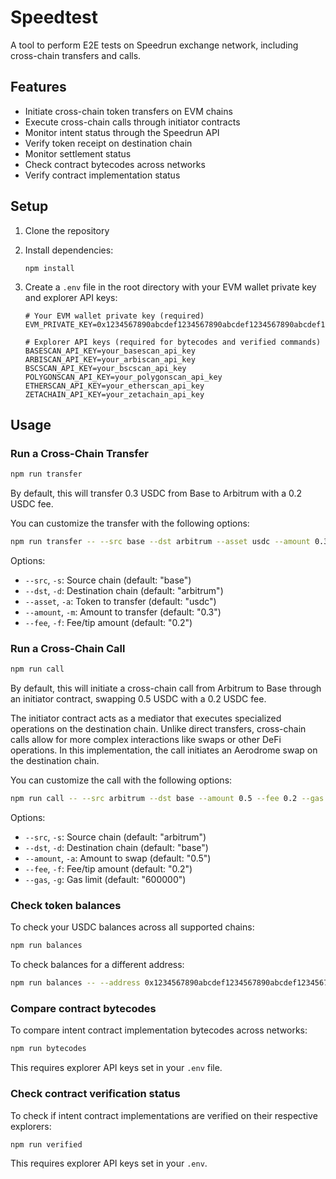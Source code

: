 # Speedtest

A tool to perform E2E tests on Speedrun exchange network, including cross-chain transfers and calls.

## Features

- Initiate cross-chain token transfers on EVM chains
- Execute cross-chain calls through initiator contracts
- Monitor intent status through the Speedrun API
- Verify token receipt on destination chain
- Monitor settlement status
- Check contract bytecodes across networks
- Verify contract implementation status

## Setup

1. Clone the repository
2. Install dependencies:
   ```
   npm install
   ```
3. Create a `.env` file in the root directory with your EVM wallet private key and explorer API keys:

   ```
   # Your EVM wallet private key (required)
   EVM_PRIVATE_KEY=0x1234567890abcdef1234567890abcdef1234567890abcdef1234567890abcdef

   # Explorer API keys (required for bytecodes and verified commands)
   BASESCAN_API_KEY=your_basescan_api_key
   ARBISCAN_API_KEY=your_arbiscan_api_key
   BSCSCAN_API_KEY=your_bscscan_api_key
   POLYGONSCAN_API_KEY=your_polygonscan_api_key
   ETHERSCAN_API_KEY=your_etherscan_api_key
   ZETACHAIN_API_KEY=your_zetachain_api_key
   ```

## Usage

### Run a Cross-Chain Transfer

```bash
npm run transfer
```

By default, this will transfer 0.3 USDC from Base to Arbitrum with a 0.2 USDC fee.

You can customize the transfer with the following options:

```bash
npm run transfer -- --src base --dst arbitrum --asset usdc --amount 0.3 --fee 0.2
```

Options:

- `--src`, `-s`: Source chain (default: "base")
- `--dst`, `-d`: Destination chain (default: "arbitrum")
- `--asset`, `-a`: Token to transfer (default: "usdc")
- `--amount`, `-m`: Amount to transfer (default: "0.3")
- `--fee`, `-f`: Fee/tip amount (default: "0.2")

### Run a Cross-Chain Call

```bash
npm run call
```

By default, this will initiate a cross-chain call from Arbitrum to Base through an initiator contract, swapping 0.5 USDC with a 0.2 USDC fee.

The initiator contract acts as a mediator that executes specialized operations on the destination chain. Unlike direct transfers, cross-chain calls allow for more complex interactions like swaps or other DeFi operations. In this implementation, the call initiates an Aerodrome swap on the destination chain.

You can customize the call with the following options:

```bash
npm run call -- --src arbitrum --dst base --amount 0.5 --fee 0.2 --gas 600000
```

Options:

- `--src`, `-s`: Source chain (default: "arbitrum")
- `--dst`, `-d`: Destination chain (default: "base")
- `--amount`, `-a`: Amount to swap (default: "0.5")
- `--fee`, `-f`: Fee/tip amount (default: "0.2")
- `--gas`, `-g`: Gas limit (default: "600000")

### Check token balances

To check your USDC balances across all supported chains:

```bash
npm run balances
```

To check balances for a different address:

```bash
npm run balances -- --address 0x1234567890abcdef1234567890abcdef12345678
```

### Compare contract bytecodes

To compare intent contract implementation bytecodes across networks:

```bash
npm run bytecodes
```

This requires explorer API keys set in your `.env` file.

### Check contract verification status

To check if intent contract implementations are verified on their respective explorers:

```bash
npm run verified
```

This requires explorer API keys set in your `.env`.
